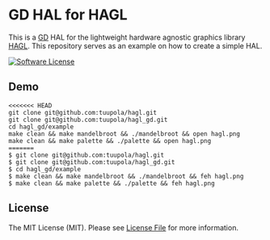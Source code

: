 # GD HAL for HAGL

This is a [GD](https://libgd.github.io/) HAL for the lightweight hardware agnostic graphics library [HAGL](https://github.com/tuupola/hagl). This repository serves as an example on how to create a simple HAL.

[![Software License](https://img.shields.io/badge/license-MIT-brightgreen.svg?style=flat-square)](LICENSE)

## Demo

```
<<<<<<< HEAD
git clone git@github.com:tuupola/hagl.git
git clone git@github.com:tuupola/hagl_gd.git
cd hagl_gd/example
make clean && make mandelbroot && ./mandelbroot && open hagl.png
make clean && make palette && ./palette && open hagl.png
=======
$ git clone git@github.com:tuupola/hagl.git
$ git clone git@github.com:tuupola/hagl_gd.git
$ cd hagl_gd/example
$ make clean && make mandelbroot && ./mandelbroot && feh hagl.png
$ make clean && make palette && ./palette && feh hagl.png
```

## License

The MIT License (MIT). Please see [License File](LICENSE) for more information.
